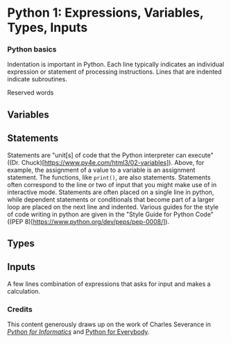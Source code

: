 # Python 1: Expressions, Variables, Types, Inputs

### Python basics

Indentation is important in Python. Each line typically indicates an individual expression or statement of processing instructions. Lines that are indented indicate subroutines.

Reserved words

## Variables

## Statements

Statements are "unit[s] of code that the Python interpreter can execute" ((Dr. Chuck)[https://www.py4e.com/html3/02-variables]). Above, for example, the assignment of a value to a variable is an assignment statement. The functions, like `print()`, are also statements. Statements often correspond to the line or two of input that you might make use of
in interactive mode. Statements are often placed on a single line in python, while
dependent statements or conditionals that become part of a larger loop are placed
on the next line and indented. Various guides for the style of code writing in python are
given in the "Style Guide for Python Code" ((PEP 8)[https://www.python.org/dev/peps/pep-0008/]).

## Types

## Inputs

A few lines combination of expressions that asks for input and makes a calculation.  

### Credits
This content generously draws up on the work of Charles Severance in [_Python for Informatics_](http://www.pythonlearn.com/book.php) and [Python for Everybody](https://www.py4e.com/).
